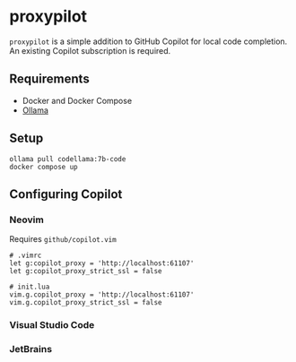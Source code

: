 # proxypilot

`proxypilot` is a simple addition to GitHub Copilot for local code completion. An existing Copilot subscription is required.

## Requirements

- Docker and Docker Compose
- [Ollama](https://github.com/jmorganca/ollama)

## Setup

```
ollama pull codellama:7b-code
docker compose up
```

## Configuring Copilot

### Neovim

Requires `github/copilot.vim`

```
# .vimrc
let g:copilot_proxy = 'http://localhost:61107'
let g:copilot_proxy_strict_ssl = false
```

```
# init.lua
vim.g.copilot_proxy = 'http://localhost:61107'
vim.g.copilot_proxy_strict_ssl = false
```

### Visual Studio Code

### JetBrains
